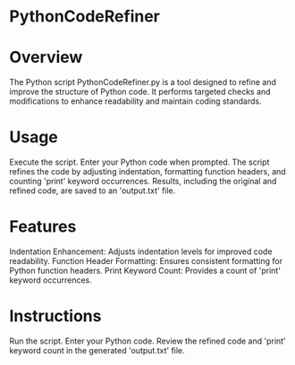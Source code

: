 # PythonCodeRefiner

# Overview
 The Python script PythonCodeRefiner.py is a tool designed to refine and improve the structure of Python code. It performs targeted checks and modifications to enhance readability and maintain coding standards.

# Usage

Execute the script.
Enter your Python code when prompted.
The script refines the code by adjusting indentation, formatting function headers, and counting 'print' keyword occurrences.
Results, including the original and refined code, are saved to an 'output.txt' file.

# Features

Indentation Enhancement: Adjusts indentation levels for improved code readability.
Function Header Formatting: Ensures consistent formatting for Python function headers.
Print Keyword Count: Provides a count of 'print' keyword occurrences.

# Instructions

Run the script.
Enter your Python code.
Review the refined code and 'print' keyword count in the generated 'output.txt' file.
